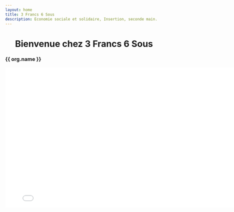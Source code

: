 ```yaml
---
layout: home
title: 3 Francs 6 Sous
description: Economie sociale et solidaire, Insertion, seconde main.
---
```

<link href="https://cdn.jsdelivr.net/npm/modern-normalize@v2.0.0/modern-normalize.min.css" rel="stylesheet">
<link href="https://cdn.jsdelivr.net/npm/bootstrap@5.3.0/dist/css/bootstrap.min.css" rel="stylesheet" crossorigin="anonymous">

<h1 style="text-align: center;">Bienvenue chez 3 Francs 6 Sous</h1>

<div class="row">
    <div class="col d-flex justify-content-center">
            <h3 class="alt-h3 mb-3">{{ org.name }}</h3>
            <div class="embed-responsive embed-responsive-16by9">
              <iframe class="embed-responsive-item" width="800" height="450" src="//embed.francetv.fr/f5fece7ada41513e215e5a709ac5e06b" frameborder="0" scrolling="no" allowfullscreen></iframe>
            </div>
          </div>
</div>
